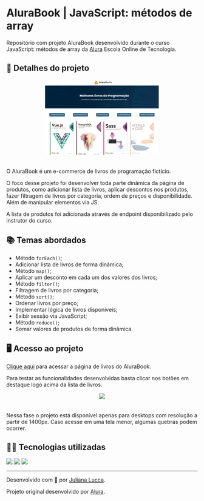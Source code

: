 # AluraBook | JavaScript: métodos de array

Repositório com projeto AluraBook desenvolvido durante o curso JavaScript: métodos de array da [Alura](https://www.alura.com.br/) Escola Online de Tecnologia.

## 📁 Detalhes do projeto

<div align="center">
	<img width=300px src="./imagens/git-screen.png">
</div><br>

O AluraBook é um e-commerce de livros de programação fictício.

O foco desse projeto foi desenvolver toda parte dinâmica da página de produtos, como adicionar lista de livros, aplicar descontos nos produtos, fazer filtragem de livros por categoria, ordem de preços e disponibilidade. Além de manipular elementos via JS.

A lista de produtos foi adicionada através de endpoint disponibilizado pelo instrutor do curso.

## 📚 Temas abordados

* Método `forEach()`;
* Adicionar lista de livros de forma dinâmica;
* Método `map()`;
* Aplicar um desconto em cada um dos valores dos livros;
* Método `filter()`;
* Filtragem de livros por categoria;
* Método `sort()`;
* Ordenar livros por preço;
* Implementar lógica de livros disponíveis;
* Exibir sessão via JavaScript;
* Método `reduce()`;
* Somar valores de produtos de forma dinâmica. 

## 🖥️ Acesso ao projeto

[Clique aqui](https://alurabook-kappa-teal.vercel.app/) para acessar a página de livros do AluraBook.

Para testar as funcionalidades desenvolvidas basta clicar nos botões em destaque logo acima da lista de livros.

<div align="center">
	<img width=600px src="./imagens/git.gif">
</div><br>

Nessa fase o projeto está disponível apenas para desktops com resolução a partir de 1400px. Caso acesse em uma tela menor, algumas quebras podem ocorrer.


## 👩‍💻 Tecnologias utilizadas

<div>
	<img src="https://img.shields.io/badge/JavaScript-F7DF1E?style=for-the-badge&logo=javascript&logoColor=black">
	<img src="https://img.shields.io/badge/CSS3-1572B6?style=for-the-badge&logo=css3&logoColor=white">
	<img src="https://img.shields.io/badge/HTML5-E34F26?style=for-the-badge&logo=html5&logoColor=white">
</div>

<hr>

Desenvolvido com 💙 por [Juliana Lucca](https://www.linkedin.com/in/julianalucca/).

Projeto original desenvolvido por [Alura](https://www.alura.com.br/).